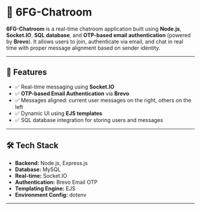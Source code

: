# 💬 6FG-Chatroom

**6FG-Chatroom** is a real-time chatroom application built using **Node.js**, **Socket.IO**, **SQL database**, and **OTP-based email authentication** (powered by **Brevo**). It allows users to join, authenticate via email, and chat in real time with proper message alignment based on sender identity.

---

## 🚀 Features

- ✅ Real-time messaging using **Socket.IO**
- ✅ **OTP-based Email Authentication** via **Brevo**
- ✅ Messages aligned: current user messages on the right, others on the left
- ✅ Dynamic UI using **EJS templates**
- ✅ SQL database integration for storing users and messages

---

## 🛠️ Tech Stack

- **Backend:** Node.js, Express.js
- **Database:** MySQL
- **Real-time:** Socket.IO
- **Authentication:** Brevo Email OTP
- **Templating Engine:** EJS
- **Environment Config:** dotenv

---

